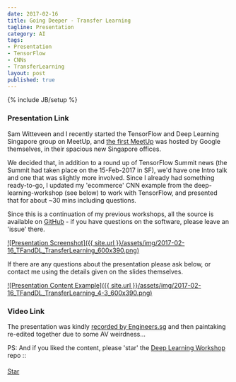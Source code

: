 ```yaml
---
date: 2017-02-16
title: Going Deeper - Transfer Learning
tagline: Presentation
category: AI
tags:
- Presentation
- TensorFlow
- CNNs
- TransferLearning
layout: post
published: true
---
```

{% include JB/setup %}



### Presentation Link

Sam Witteveen and I recently started the TensorFlow and Deep Learning Singapore group on MeetUp,
and [the first MeetUp](https://www.meetup.com/TensorFlow-and-Deep-Learning-Singapore/events/237032130/) 
was hosted by Google themselves, in their spacious new Singapore offices.

We decided that, in addition to a round up of TensorFlow Summit news (the Summit had taken place
on the 15-Feb-2017 in SF), we'd have one Intro talk and one that was slightly more involved.  Since I 
already had something ready-to-go, I updated my 'ecommerce' CNN example from the deep-learning-workshop (see below)
to work with TensorFlow, and presented that for about ~30 mins including questions. 

Since this is a continuation of my previous workshops, all the source is available 
on <a href="https://github.com/mdda/deep-learning-workshop" target="_blank">GitHub</a> - 
if you have questions on the software, please leave an 'issue' there.


<a href="http://redcatlabs.com/2017-02-16_TFandDL_TransferLearning/" target="_blank">
![Presentation Screenshot]({{ site.url }}/assets/img/2017-02-16_TFandDL_TransferLearning_600x390.png)
</a>

If there are any questions about the presentation please ask below, 
or contact me using the details given on the slides themselves.

<a href="http://redcatlabs.com/2017-02-16_TFandDL_TransferLearning/#/4/3" target="_blank">
![Presentation Content Example]({{ site.url }}/assets/img/2017-02-16_TFandDL_TransferLearning_4-3_600x390.png)
</a>


### Video Link

The presentation was kindly <a href="https://engineers.sg/v/1436" target="_blank">recorded by Engineers.sg</a> and then
paintaking re-edited together due to some AV weirdness...


PS:  And if you liked the content, please 'star' the <a href="https://github.com/mdda/deep-learning-workshop" target="_blank">Deep Learning Workshop</a> repo ::
<!-- From :: https://buttons.github.io/ -->
<!-- Place this tag where you want the button to render. -->
<span style="position:relative;top:5px;">
<a aria-label="Star mdda/deep-learning-workshop on GitHub" data-count-aria-label="# stargazers on GitHub" data-count-api="/repos/mdda/deep-learning-workshop#stargazers_count" data-count-href="/mdda/deep-learning-workshop/stargazers" data-icon="octicon-star" href="https://github.com/mdda/deep-learning-workshop" class="github-button">Star</a>
<!-- Place this tag right after the last button or just before your close body tag. -->
<script async defer id="github-bjs" src="https://buttons.github.io/buttons.js"></script>
</span>

